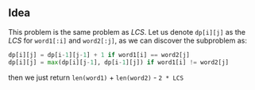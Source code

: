 ## Idea

This problem is the same problem as _LCS_. Let us denote `dp[i][j]` as the _LCS_ for `word1[:i]` and `word2[:j]`, as we can discover the subproblem as:
```python
dp[i][j] = dp[i-1][j-1] + 1 if word1[i] == word2[j]
dp[i][j] = max(dp[i][j-1], dp[i-1][j]) if word1[i] != word2[j]
```
then we just return `len(word1)` + `len(word2)` - `2 * LCS`